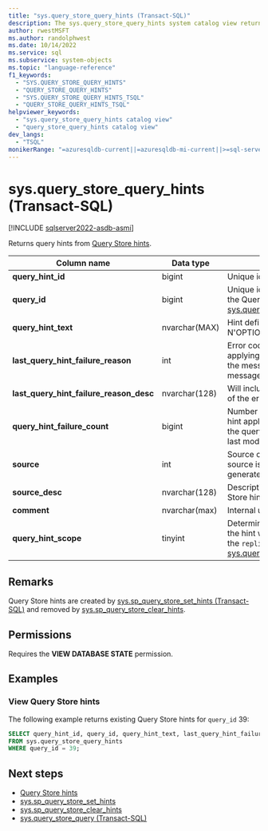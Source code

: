 ```yaml
---
title: "sys.query_store_query_hints (Transact-SQL)"
description: The sys.query_store_query_hints system catalog view returns Query Store hints.
author: rwestMSFT
ms.author: randolphwest
ms.date: 10/14/2022
ms.service: sql
ms.subservice: system-objects
ms.topic: "language-reference"
f1_keywords:
  - "SYS.QUERY_STORE_QUERY_HINTS"
  - "QUERY_STORE_QUERY_HINTS"
  - "SYS.QUERY_STORE_QUERY_HINTS_TSQL"
  - "QUERY_STORE_QUERY_HINTS_TSQL"
helpviewer_keywords:
  - "sys.query_store_query_hints catalog view"
  - "query_store_query_hints catalog view"
dev_langs:
  - "TSQL"
monikerRange: "=azuresqldb-current||=azuresqldb-mi-current||>=sql-server-ver16||>=sql-server-linux-ver16"
---
```

# sys.query_store_query_hints (Transact-SQL)
[!INCLUDE [sqlserver2022-asdb-asmi](../../includes/applies-to-version/sqlserver2022-asdb-asmi.md)]

 Returns query hints from [Query Store hints](../../relational-databases/performance/query-store-hints.md).
  
|Column name|Data type|Description|  
|-----------------|---------------|-----------------|  
|**query_hint_id**|bigint|Unique identifier of a query hint.|  
|**query_id**|bigint|Unique identifier of a query in the Query Store. Foreign key to [sys.query_store_query](sys-query-store-query-transact-sql.md).query_id.)|
|**query_hint_text**|nvarchar(MAX)|Hint definition in form of  N'OPTION (…) |
|**last_query_hint_failure_reason**|int|Error code returned when if applying hints failed. Will include the message_id of the error message.|
|**last_query_hint_failure_reason_desc**|nvarchar(128)|Will include the error description of the error message.|
|**query_hint_failure_count**|bigint|Number of times that the query hint application has failed since the query hint was created or last modified.  |
|**source**|int|Source of Query Store hint: user source is zero and system-generated is non-zero. |
|**source_desc**|nvarchar(128)|Description of source of Query Store hint.|
|**comment**|nvarchar(max)|Internal use only.|
|**query_hint_scope**| tinyint | Determines the scope at which the hint will be applied, as per the `replica_group_id` column in [sys.query_store_replicas](../system-catalog-views/sys-query-store-replicas.md). |

## Remarks
 Query Store hints are created by [sys.sp_query_store_set_hints (Transact-SQL)](../system-stored-procedures/sys-sp-query-store-set-hints-transact-sql.md) and removed by [sys.sp_query_store_clear_hints](../system-stored-procedures/sys-sp-query-store-clear-hints-transact-sql.md).

## Permissions  
 Requires the **VIEW DATABASE STATE** permission.  

## Examples

### View Query Store hints

The following example returns existing Query Store hints for `query_id` 39:

```sql
SELECT query_hint_id, query_id, query_hint_text, last_query_hint_failure_reason, last_query_hint_failure_reason_desc, query_hint_failure_count, source, source_desc 
FROM sys.query_store_query_hints 
WHERE query_id = 39;
```
  
## Next steps
- [Query Store hints](../../relational-databases/performance/query-store-hints.md)  
- [sys.sp_query_store_set_hints](../system-stored-procedures/sys-sp-query-store-set-hints-transact-sql.md)   
- [sys.sp_query_store_clear_hints](../system-stored-procedures/sys-sp-query-store-clear-hints-transact-sql.md) 
- [sys.query_store_query &#40;Transact-SQL&#41;](sys-query-store-query-transact-sql.md)  
